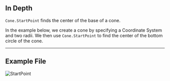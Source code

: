 ## In Depth
`Cone.StartPoint` finds the center of the base of a cone.

In the example below, we create a cone by specifying a Coordinate System and two radii. We then use `Cone.StartPoint` to find the center of the bottom circle of the cone.

___
## Example File

![StartPoint](./Autodesk.DesignScript.Geometry.Cone.StartPoint_img.jpg)


